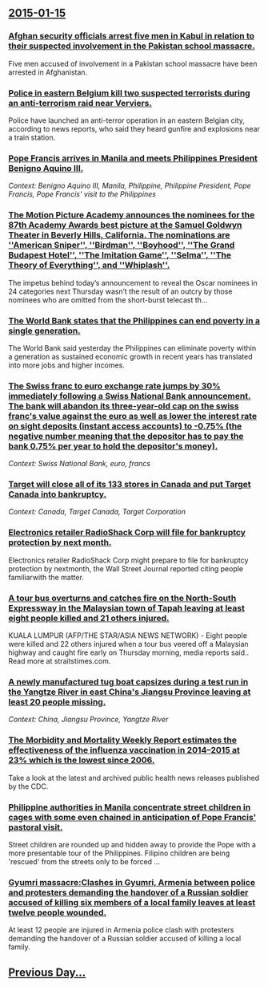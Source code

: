 ## [2015-01-15](/news/2015/01/15/index.md)

### [Afghan security officials arrest five men in Kabul in relation to their suspected involvement in the Pakistan school massacre. ](/news/2015/01/15/afghan-security-officials-arrest-five-men-in-kabul-in-relation-to-their-suspected-involvement-in-the-pakistan-school-massacre.md)
Five men accused of involvement in a Pakistan school massacre have been arrested in Afghanistan.

### [Police in eastern Belgium kill two suspected terrorists during an anti-terrorism raid near Verviers. ](/news/2015/01/15/police-in-eastern-belgium-kill-two-suspected-terrorists-during-an-anti-terrorism-raid-near-verviers.md)
Police have launched an anti-terror operation in an eastern Belgian city, according to news reports, who said they heard gunfire and explosions near a train station.

### [Pope Francis arrives in Manila and meets Philippines President Benigno Aquino III. ](/news/2015/01/15/pope-francis-arrives-in-manila-and-meets-philippines-president-benigno-aquino-iii.md)
_Context: Benigno Aquino III, Manila, Philippine, Philippine President, Pope Francis, Pope Francis' visit to the Philippines_

### [The Motion Picture Academy announces the nominees for the 87th Academy Awards best picture at the Samuel Goldwyn Theater in Beverly Hills, California. The nominations are ''American Sniper'', ''Birdman'', ''Boyhood'', ''The Grand Budapest Hotel'', ''The Imitation Game'', ''Selma'', ''The Theory of Everything'', and ''Whiplash''. ](/news/2015/01/15/the-motion-picture-academy-announces-the-nominees-for-the-87th-academy-awards-best-picture-at-the-samuel-goldwyn-theater-in-beverly-hills-c.md)
The impetus behind today’s announcement to reveal the Oscar nominees in 24 categories next Thursday wasn’t the result of an outcry by those nominees who are omitted from the short-burst telecast th…

### [The World Bank states that the Philippines can end poverty in a single generation. ](/news/2015/01/15/the-world-bank-states-that-the-philippines-can-end-poverty-in-a-single-generation.md)
The World Bank said yesterday the Philippines can eliminate poverty within a generation as sustained economic growth in recent years has translated into more jobs and higher incomes. 

### [The Swiss franc to euro exchange rate jumps by 30% immediately following a Swiss National Bank announcement. The bank will abandon its three-year-old cap on the swiss franc's value against the euro as well as lower the interest rate on sight deposits (instant access accounts) to -0.75% (the negative number meaning that the depositor has to pay the bank 0.75% per year to hold the depositor's money). ](/news/2015/01/15/the-swiss-franc-to-euro-exchange-rate-jumps-by-30-immediately-following-a-swiss-national-bank-announcement-the-bank-will-abandon-its-three.md)
_Context: Swiss National Bank, euro, francs_

### [Target will close all of its 133 stores in Canada and put Target Canada into bankruptcy. ](/news/2015/01/15/target-will-close-all-of-its-133-stores-in-canada-and-put-target-canada-into-bankruptcy.md)
_Context: Canada, Target Canada, Target Corporation_

### [Electronics retailer RadioShack Corp will file for bankruptcy protection by next month. ](/news/2015/01/15/electronics-retailer-radioshack-corp-will-file-for-bankruptcy-protection-by-next-month.md)
Electronics retailer RadioShack Corp might prepare to file for bankruptcy protection by nextmonth, the Wall Street Journal reported citing people familiarwith the matter.

### [A tour bus overturns and catches fire on the North-South Expressway in the Malaysian town of Tapah leaving at least eight people killed and 21 others injured. ](/news/2015/01/15/a-tour-bus-overturns-and-catches-fire-on-the-north-south-expressway-in-the-malaysian-town-of-tapah-leaving-at-least-eight-people-killed-and.md)
KUALA LUMPUR (AFP/THE STAR/ASIA NEWS NETWORK) - Eight people were killed and 22 others injured when a tour bus veered off a Malaysian highway and caught fire early on Thursday morning, media reports said.. Read more at straitstimes.com.

### [A newly manufactured tug boat capsizes during a test run in the Yangtze River in east China's Jiangsu Province leaving at least 20 people missing. ](/news/2015/01/15/a-newly-manufactured-tug-boat-capsizes-during-a-test-run-in-the-yangtze-river-in-east-china-s-jiangsu-province-leaving-at-least-20-people-mi.md)
_Context: China, Jiangsu Province, Yangtze River_

### [The Morbidity and Mortality Weekly Report estimates the effectiveness of the influenza vaccination in 2014&ndash;2015 at 23% which is the lowest since 2006. ](/news/2015/01/15/the-morbidity-and-mortality-weekly-report-estimates-the-effectiveness-of-the-influenza-vaccination-in-2014-ndash-2015-at-23-which-is-the-lo.md)
Take a look at the latest and archived public health news releases published by the CDC. 

### [Philippine authorities in Manila concentrate street children in cages with some even chained in anticipation of Pope Francis' pastoral visit. ](/news/2015/01/15/philippine-authorities-in-manila-concentrate-street-children-in-cages-with-some-even-chained-in-anticipation-of-pope-francis-pastoral-visit.md)
Street children are rounded up and hidden away to provide the Pope with a more presentable tour of the Philippines. Filipino children are being &#39;rescued&#39; from the streets only to be forced ...

### [Gyumri massacre:Clashes in Gyumri, Armenia between police and protesters demanding the handover of a Russian soldier accused of killing six members of a local family leaves at least twelve people wounded. ](/news/2015/01/15/gyumri-massacre-pclashes-in-gyumri-armenia-between-police-and-protesters-demanding-the-handover-of-a-russian-soldier-accused-of-killing-six.md)
At least 12 people are injured in Armenia police clash with protesters demanding the handover of a Russian soldier accused of killing a local family.

## [Previous Day...](/news/2015/01/14/index.md)


